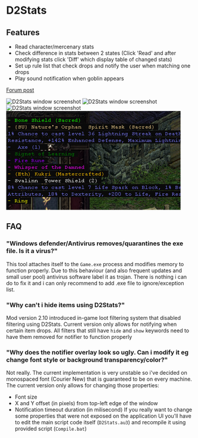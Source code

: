 # D2Stats

## Features
- Read character/mercenary stats
- Check difference in stats between 2 states (Click 'Read' and after modifying stats click 'Diff' which display table of changed stats)
- Set up rule list that check drops and notify the user when matching one drops
- Play sound notification when goblin appears

[Forum post](https://forum.median-xl.com/viewtopic.php?p=599923#p599923)

![D2Stats window screenshot](Assets/screenshot2.png "D2Stats window screenshot")
![D2Stats window screenshot](Assets/screenshot3.png "D2Stats window screenshot")
![D2Stats window screenshot](Assets/screenshot4.png "D2Stats window screenshot")
![D2Stats window screenshot](Assets/screenshot5.png "D2Stats notifier example")

## FAQ
### "Windows defender/Antivirus removes/quarantines the exe file. Is it a virus?"
This tool attaches itself to the `Game.exe` process and modifies memory to function properly. Due to this behaviour (and also frequent updates and small user pool) antivirus software label it as trojan. There is nothing i can do to fix it and i can only recommend to add .exe file to ignore/exception list.

### "Why can't i hide items using D2Stats?"
Mod version 2.10 introduced in-game loot filtering system that disabled filtering using D2Stats. Current version only allows for notifying when certain item drops. All filters that still have `hide` and `show` keywords need to have them removed for notifier to function properly

### "Why does the notifier overlay look so ugly. Can i modify it eg change font style or background transparency/color?"
Not really. The current implementation is very unstable so i've decided on monospaced font (Courier New) that is guaranteed to be on every machine. The current version only allows for changing those properties:
  - Font size
  - X and Y offset (in pixels) from top-left edge of the window
  - Notification timeout duration (in milisecond)
If you really want to change some properties that were not exposed on the application UI you'll have to edit the main script code itself (`D2Stats.au3`) and recompile it using provided script (`Compile.bat`)
